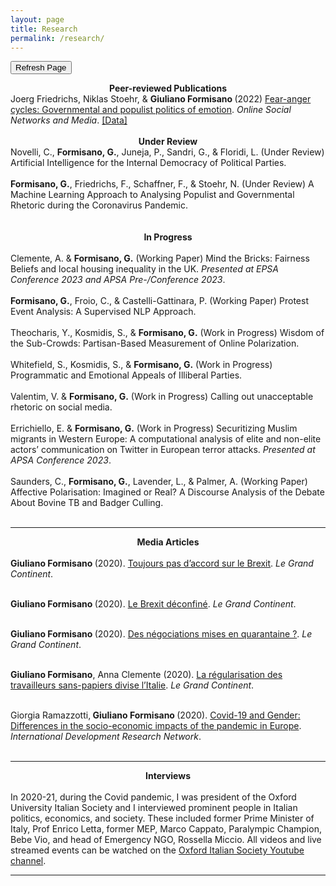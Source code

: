 ```yaml
---
layout: page
title: Research
permalink: /research/
---
```


<!-- Fresh copy request -->
<meta charset="UTF-8">
<meta name="viewport" content="width=device-width, initial-scale=1.0">
<meta http-equiv="cache-control" content="no-cache, no-store, must-revalidate">
<meta http-equiv="pragma" content="no-cache">
<meta http-equiv="expires" content="0">


<!-- Button to trigger page reload -->
<button onclick="refreshPage()">Refresh Page</button>

<script>
// JavaScript function to refresh the page
function refreshPage() {
    // Reloads the current URL
    location.reload();
}
</script>

<center> <b> Peer-reviewed Publications </b> </center> 
Joerg Friedrichs, Niklas Stoehr, & <b> Giuliano Formisano </b> (2022) <a href="https://www.sciencedirect.com/science/article/pii/S2468696422000428" target="_blank" rel="noopener noreferrer"> Fear-anger cycles: Governmental and populist politics of emotion</a>. <i>Online Social Networks and Media</i>. <a href="https://dataverse.harvard.edu/dataverse/fear-anger-contests" target="_blank" rel="noopener noreferrer">[Data]</a>
<br>
<br>
<center> <b> Under Review </b> </center> 
Novelli, C., <b>Formisano, G.</b>, Juneja, P., Sandri, G., & Floridi, L. (Under Review) Artificial Intelligence for the Internal Democracy of Political Parties. <br>
<br>
<b>Formisano, G.</b>, Friedrichs, F., Schaffner, F., & Stoehr, N. (Under Review) A Machine Learning Approach to Analysing Populist and Governmental Rhetoric during the Coronavirus Pandemic. <br>
<br>
<br> 

<center> <b> In Progress </b> </center> 
<br> 
Clemente, A. & <b>Formisano, G.</b> (Working Paper) Mind the Bricks: Fairness Beliefs and local housing inequality in the UK. <i>Presented at EPSA Conference 2023 and APSA Pre-/Conference 2023</i>. <br>
<br>
<b>Formisano, G.</b>, Froio, C., & Castelli-Gattinara, P. (Working Paper) Protest Event Analysis: A Supervised NLP Approach. <br>
<br>
Theocharis, Y., Kosmidis, S., & <b>Formisano, G.</b> (Work in Progress) Wisdom of the Sub-Crowds: Partisan-Based Measurement of Online Polarization. <br>
<br>
Whitefield, S., Kosmidis, S., & <b>Formisano, G.</b> (Work in Progress) Programmatic and Emotional Appeals of Illiberal Parties. <br>
<br>
Valentim, V. & <b>Formisano, G.</b> (Work in Progress) Calling out unacceptable rhetoric on social media. <br>
<br>
Errichiello, E. & <b>Formisano, G.</b> (Work in Progress) Securitizing Muslim migrants in Western Europe: A computational analysis of elite and non-elite actors’ communication on Twitter in European terror attacks. <i>Presented at APSA Conference 2023</i>. <br>
<br>
Saunders, C., <b>Formisano, G.</b>, Lavender, L., & Palmer, A. (Working Paper) Affective Polarisation: Imagined or Real? A Discourse Analysis of the Debate About Bovine TB and Badger Culling. <br>
<br>

<hr>

<center> <b> Media Articles </b> </center> 
<br>
<b> Giuliano Formisano </b> (2020). <a href="https://legrandcontinent.eu/fr/2020/09/07/toujours-pas-daccord-sur-le-brexit/" target="_blank" rel="noopener noreferrer"> Toujours pas d’accord sur le Brexit</a>. <i>Le Grand Continent</i>.
<br>
<br>

<b> Giuliano Formisano </b> (2020). <a href="https://legrandcontinent.eu/fr/2020/07/04/le-brexit-deconfine/" target="_blank" rel="noopener noreferrer"> Le Brexit déconfiné</a>. <i>Le Grand Continent</i>.
<br>
<br>

<b> Giuliano Formisano </b> (2020). <a href="https://legrandcontinent.eu/fr/2020/04/16/des-negociations-mises-en-quarantaine/" target="_blank" rel="noopener noreferrer"> Des négociations mises en quarantaine ?</a>. <i>Le Grand Continent</i>.
<br>
<br>

<b> Giuliano Formisano</b>, Anna Clemente (2020). <a href="https://legrandcontinent.eu/fr/2020/05/27/la-regularisation-des-travailleurs-sans-papiers-divise-litalie/" target="_blank" rel="noopener noreferrer"> La régularisation des travailleurs sans-papiers divise l’Italie</a>. <i>Le Grand Continent</i>.
<br>
<br>

Giorgia Ramazzotti,<b> Giuliano Formisano </b> (2020). <a href="https://idrn.eu/covid-19-and-gender-differences-in-the-socio-economic-impacts-of-the-pandemic-in-europe/" target="_blank" rel="noopener noreferrer"> Covid-19 and Gender: Differences in the socio-economic impacts of the pandemic in Europe</a>. <i>International Development Research Network</i>.
<br>
<br>

<hr>
<center> <b> Interviews </b> </center> 
<br>
In 2020-21, during the Covid pandemic, I was president of the Oxford University Italian Society and I interviewed prominent people in Italian politics, economics, and society. These included former Prime Minister of Italy, Prof Enrico Letta, former MEP, Marco Cappato, Paralympic Champion, Bebe Vio, and head of Emergency NGO, Rossella Miccio. All videos and live streamed events can be watched on the <a href="https://www.youtube.com/@ouisoxforduniversityitalia431/featured" target="_blank" rel="noopener noreferrer">Oxford Italian Society Youtube channel</a>.

<hr>

<br>
<br>
<br>
